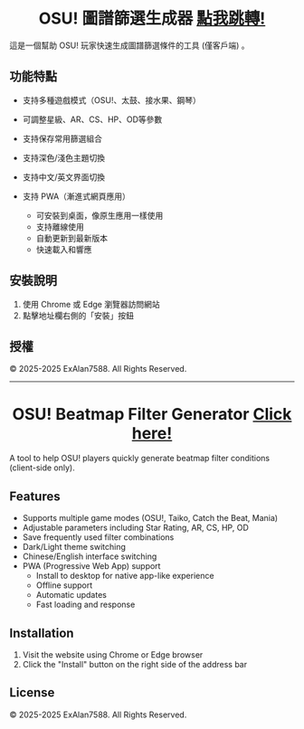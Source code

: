 <div align="center">

# OSU! 圖譜篩選生成器 [點我跳轉!](https://osu-beatmap-filter.vercel.app)

</div>

這是一個幫助 OSU! 玩家快速生成圖譜篩選條件的工具 (僅客戶端) 。

## 功能特點

- 支持多種遊戲模式（OSU!、太鼓、接水果、鋼琴）
- 可調整星級、AR、CS、HP、OD等參數
- 支持保存常用篩選組合
- 支持深色/淺色主題切換
- 支持中文/英文界面切換
- 支持 PWA（漸進式網頁應用）

  - 可安裝到桌面，像原生應用一樣使用
  - 支持離線使用
  - 自動更新到最新版本
  - 快速載入和響應

## 安裝說明

1. 使用 Chrome 或 Edge 瀏覽器訪問網站
2. 點擊地址欄右側的「安裝」按鈕

## 授權

© 2025-2025 ExAlan7588. All Rights Reserved. 

---

<div align="center">

# OSU! Beatmap Filter Generator [Click here!](https://osu-beatmap-filter.vercel.app)

</div>

A tool to help OSU! players quickly generate beatmap filter conditions (client-side only).

## Features

- Supports multiple game modes (OSU!, Taiko, Catch the Beat, Mania)
- Adjustable parameters including Star Rating, AR, CS, HP, OD
- Save frequently used filter combinations
- Dark/Light theme switching
- Chinese/English interface switching
- PWA (Progressive Web App) support
   * Install to desktop for native app-like experience
   * Offline support
   * Automatic updates
   * Fast loading and response

## Installation

1. Visit the website using Chrome or Edge browser
2. Click the "Install" button on the right side of the address bar

## License

© 2025-2025 ExAlan7588. All Rights Reserved. 
